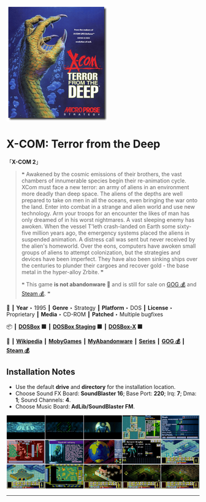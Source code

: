 ![](Thumbnail.png "application-thumbnail")

# X-COM: Terror from the Deep

「**X-COM 2**」

> ❝ Awakened by the cosmic emissions of their brothers, the vast chambers of innumerable species begin their re-animation cycle. XCom must face a new terror: an army of aliens in an environment more deadly than deep space. The aliens of the depths are well prepared to take on men in all the oceans, even bringing the war onto the land. Enter into combat in a strange and alien world and use new technology. Arm your troops for an encounter the likes of man has only dreamed of in his worst nightmares. A vast sleeping enemy has awoken. When the vessel T'leth crash-landed on Earth some sixty-five million years ago, the emergency systems placed the aliens in suspended animation. A distress call was sent but never received by the alien's homeworld. Over the eons, computers have awoken small groups of aliens to attempt colonization, but the strategies and devices have been imperfect. They have also been sinking ships over the centuries to plunder their cargoes and recover gold - the base metal in the hyper-alloy Zrbite. ❞
>
> ❝ This game **is not abandonware 🚫** and is still for sale on [GOG 💰](https://www.gog.com/en/game/xcom_terror_from_the_deep) and [Steam 💰](https://store.steampowered.com/app/7650/XCOM_Terror_From_the_Deep/). ❞
>

📌 ┃ **Year** ‣ 1995 ┃ **Genre** ‣ Strategy ┃ **Platform** ‣ DOS ┃ **License** ‣ Proprietary ┃ **Media** ‣ CD-ROM ┃ **Patched** ‣ Multiple bugfixes 

📦 ┃ **[DOSBox](https://www.dosbox.com/) 🟩** ┃ **[DOSBox Staging](https://dosbox-staging.github.io/) 🟩** ┃ **[DOSBox-X](https://dosbox-x.com/) 🟩** 

📎 ┃ **[Wikipedia](https://en.wikipedia.org/wiki/X-COM:_Terror_from_the_Deep)** ┃ **[MobyGames](https://www.mobygames.com/game/543/x-com-terror-from-the-deep/)** ┃ **[MyAbandonware](https://www.myabandonware.com/game/x-com-terror-from-the-deep-1pk)** ┃ **[Series](https://en.wikipedia.org/wiki/XCOM)** ┃ **[GOG 💰](https://www.gog.com/en/game/xcom_terror_from_the_deep)** ┃ **[Steam 💰](https://store.steampowered.com/app/7650/XCOM_Terror_From_the_Deep/)** 

## Installation Notes
- Use the default **drive** and **directory** for the installation location.
- Choose Sound FX Board: **SoundBlaster 16**; Base Port: **220**; Irq: **7**; Dma: **1**; Sound Channels: **4**.
- Choose Music Board: **AdLib/SoundBlaster FM**.

![](Montage.png "X-COM: Terror from the Deep")

---

